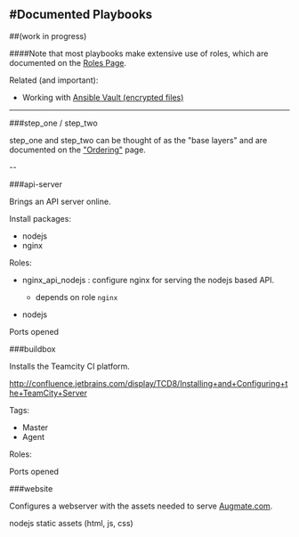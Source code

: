 #Documented Playbooks
---------------------
##(work in progress)



####Note that most playbooks make extensive use of roles, which are documented on the [Roles Page](./Roles.md).


Related (and important): 

+ Working with [Ansible Vault (encrypted files)](./Vault.md)

-----

###step_one / step_two

step_one and step_two can be thought of as the "base layers" and are documented on the ["Ordering"](./Ordering.md) page.

--

###api-server

Brings an API server online.

Install packages:

+ nodejs 
+ nginx

Roles: 

+ nginx_api_nodejs : configure nginx for serving the nodejs based API.
    - depends on role `nginx`

+ nodejs 

Ports opened


###buildbox

Installs the Teamcity CI platform. 

http://confluence.jetbrains.com/display/TCD8/Installing+and+Configuring+the+TeamCity+Server

Tags:

+ Master
+ Agent 

Roles: 


Ports opened



###website 

Configures a webserver with the assets needed to serve [Augmate.com](http://augmate.com).


nodejs
static assets (html, js, css)
